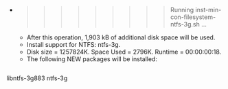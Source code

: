 * >>>>>>>>> Running inst-min-con-filesystem-ntfs-3g.sh ...
  * After this operation, 1,903 kB of additional disk space will be used.
  * Install support for NTFS: ntfs-3g.
  * Disk size = 1257824K. Space Used = 2796K. Runtime = 00:00:00:18.
  * The following NEW packages will be installed:
  ```bash
libntfs-3g883 ntfs-3g
  ```
